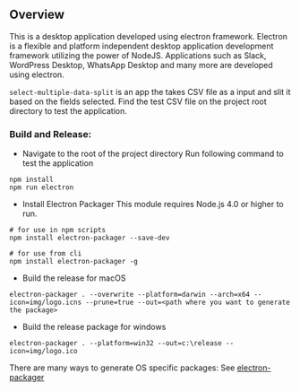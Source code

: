 ## Overview
This is a desktop application developed using electron framework. Electron is a flexible and platform independent desktop application development framework utilizing the power of NodeJS.
Applications such as Slack, WordPress Desktop, WhatsApp Desktop and many more are developed using electron. 

`select-multiple-data-split` is an app the takes CSV file as a input and slit it based on the fields selected. 
Find the test CSV file on the project root directory to test the application.

### Build and Release:
- Navigate to the root of the project directory
Run following command to test the application
```
npm install
npm run electron

```
- Install Electron Packager
This module requires Node.js 4.0 or higher to run.
```
# for use in npm scripts
npm install electron-packager --save-dev

# for use from cli
npm install electron-packager -g
```

- Build the release for macOS
```
electron-packager . --overwrite --platform=darwin --arch=x64 --icon=img/logo.icns --prune=true --out=<path where you want to generate the package>
```
- Build the release package for windows
```
electron-packager . --platform=win32 --out=c:\release --icon=img/logo.ico
```

There are many ways to generate OS specific packages:
See [electron-packager](https://github.com/electron-userland/electron-packager)


